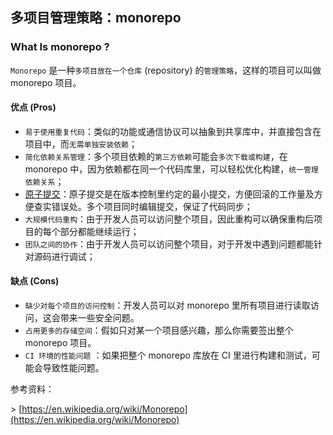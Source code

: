 ## 多项目管理策略：monorepo 
### What Is monorepo ?

 `Monorepo` 是一种`多项目放在一个仓库` (repository) 的`管理策略`，这样的项目可以叫做 monorepo 项目。

#### 优点 (Pros)

* `易于使用重复代码`：类似的功能或通信协议可以抽象到共享库中，并直接包含在项目中，而`无需单独安装依赖`；
* `简化依赖关系管理`：多个项目依赖的`第三方依赖`可能会`多次下载或构建`，在 monorepo 中，因为依赖都在同一个代码库里，可以轻松优化构建，`统一管理依赖关系`；
* [原子提交](https://en.wikipedia.org/wiki/Atomic_commit#Revision_control)：原子提交是在版本控制里约定的最小提交，方便回滚的工作量及方便查实错误处。多个项目同时编辑提交，保证了代码同步；
* `大规模代码重构`：由于开发人员可以访问整个项目，因此重构可以确保重构后项目的每个部分都能继续运行；
* `团队之间的协作`：由于开发人员可以访问整个项目，对于开发中遇到问题都能针对源码进行调试；

#### 缺点 (Cons)

* `缺少对每个项目的访问控制`：开发人员可以对 monorepo 里所有项目进行读取访问，这会带来一些安全问题。
* `占用更多的存储空间`：假如只对某一个项目感兴趣，那么你需要签出整个 monorepo 项目。
* `CI 环境的性能问题` ：如果把整个 monorepo 库放在 CI 里进行构建和测试，可能会导致性能问题。

参考资料：

\> [https://en.wikipedia.org/wiki/Monorepo](https://en.wikipedia.org/wiki/Monorepo)

